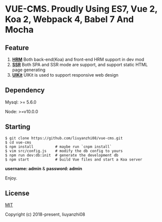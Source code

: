 # VUE-CMS. Proudly Using ES7, Vue 2, Koa 2, Webpack 4, Babel 7 And Mocha

## Feature

1. **[HRM](https://webpack.js.org/concepts/hot-module-replacement/)**
    Both back-end(Koa) and front-end HRM support in dev mod
2. **[SSR](https://vuejs.org/v2/guide/ssr.html)**
    Both SPA and SSR mode are support, and support static HTML page generating
3. **[UIKit](https://getuikit.com/)** UIKit is used to support responsive web design

## Dependency

Mysql: >= 5.6.0

Node: >=v10.0.0


## Starting

```
$ git clone https://github.com/liuyanzhi08/vue-cms.git
$ cd vue-cms
$ npm install          # maybe run `cnpm install`
$ vim src/config.js    # modify the db config to yours
$ npm run dev:db:init  # generate the development db
$ npm start            # build Vue files and start a Koa server
```
**username: admin** & **password: admin**

Enjoy.

## License

[MIT](http://opensource.org/licenses/MIT)

Copyright (c) 2018-present, liuyanzhi08

